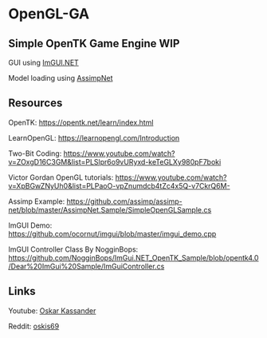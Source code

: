# OpenGL-GA
Simple OpenTK Game Engine WIP
-----------------------------
GUI using [ImGUI.NET](https://www.nuget.org/packages/ImGui.NET)

Model loading using [AssimpNet](https://www.nuget.org/packages/AssimpNet)

## Resources
OpenTK:
https://opentk.net/learn/index.html

LearnOpenGL:
https://learnopengl.com/Introduction

Two-Bit Coding:
https://www.youtube.com/watch?v=ZOxgD16C3GM&list=PLSlpr6o9vURyxd-keTeGLXy980pF7boki

Victor Gordan OpenGL tutorials:
https://www.youtube.com/watch?v=XpBGwZNyUh0&list=PLPaoO-vpZnumdcb4tZc4x5Q-v7CkrQ6M-

Assimp Example:
https://github.com/assimp/assimp-net/blob/master/AssimpNet.Sample/SimpleOpenGLSample.cs

ImGUI Demo:
https://github.com/ocornut/imgui/blob/master/imgui_demo.cpp

ImGUI Controller Class By NogginBops: https://github.com/NogginBops/ImGui.NET_OpenTK_Sample/blob/opentk4.0/Dear%20ImGui%20Sample/ImGuiController.cs

## Links
Youtube: [Oskar Kassander](https://www.youtube.com/c/OskarKassander/featured)

Reddit: [oskis69](https://www.reddit.com/user/oskis69)
